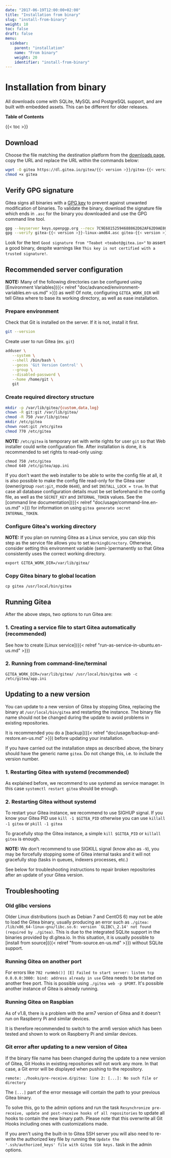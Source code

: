 ```yaml
---
date: "2017-06-19T12:00:00+02:00"
title: "Installation from binary"
slug: "install-from-binary"
weight: 10
toc: false
draft: false
menu:
  sidebar:
    parent: "installation"
    name: "From binary"
    weight: 20
    identifier: "install-from-binary"
---
```


# Installation from binary

All downloads come with SQLite, MySQL and PostgreSQL support, and are built with
embedded assets. This can be different for older releases.

**Table of Contents**

{{< toc >}}

## Download

Choose the file matching the destination platform from the [downloads page](https://dl.gitea.io/gitea/), copy the URL and replace the URL within the commands below:

```sh
wget -O gitea https://dl.gitea.io/gitea/{{< version >}}/gitea-{{< version >}}-linux-amd64
chmod +x gitea
```

## Verify GPG signature
Gitea signs all binaries with a [GPG key](https://keys.openpgp.org/search?q=teabot%40gitea.io) to prevent against unwanted modification of binaries.
To validate the binary, download the signature file which ends in `.asc` for the binary you downloaded and use the GPG command line tool.

```sh
gpg --keyserver keys.openpgp.org --recv 7C9E68152594688862D62AF62D9AE806EC1592E2
gpg --verify gitea-{{< version >}}-linux-amd64.asc gitea-{{< version >}}-linux-amd64
```

Look for the text `Good signature from "Teabot <teabot@gitea.io>"` to assert a good binary,
despite warnings like `This key is not certified with a trusted signature!`.

## Recommended server configuration

**NOTE:** Many of the following directories can be configured using [Environment Variables]({{< relref "doc/advanced/environment-variables.en-us.md" >}}) as well!
Of note, configuring `GITEA_WORK_DIR` will tell Gitea where to base its working directory, as well as ease installation.

### Prepare environment

Check that Git is installed on the server. If it is not, install it first.
```sh
git --version
```

Create user to run Gitea (ex. `git`)
```sh
adduser \
   --system \
   --shell /bin/bash \
   --gecos 'Git Version Control' \
   --group \
   --disabled-password \
   --home /home/git \
   git
```

### Create required directory structure

```sh
mkdir -p /var/lib/gitea/{custom,data,log}
chown -R git:git /var/lib/gitea/
chmod -R 750 /var/lib/gitea/
mkdir /etc/gitea
chown root:git /etc/gitea
chmod 770 /etc/gitea
```

**NOTE:** `/etc/gitea` is temporary set with write rights for user `git` so that Web installer could write configuration file. After installation is done, it is recommended to set rights to read-only using:
```
chmod 750 /etc/gitea
chmod 640 /etc/gitea/app.ini
```
If you don't want the web installer to be able to write the config file at all, it is also possible to make the config file read-only for the Gitea user (owner/group `root:git`, mode `0640`), and set `INSTALL_LOCK = true`. In that case all database configuration details must be set beforehand in the config file, as well as the `SECRET_KEY` and `INTERNAL_TOKEN` values. See the [command line documentation]({{< relref "doc/usage/command-line.en-us.md" >}}) for information on using `gitea generate secret INTERNAL_TOKEN`.

### Configure Gitea's working directory

**NOTE:** If you plan on running Gitea as a Linux service, you can skip this step as the service file allows you to set `WorkingDirectory`. Otherwise, consider setting this environment variable (semi-)permanently so that Gitea consistently uses the correct working directory.
```
export GITEA_WORK_DIR=/var/lib/gitea/
```

### Copy Gitea binary to global location

```
cp gitea /usr/local/bin/gitea
```

## Running Gitea

After the above steps, two options to run Gitea are:

### 1. Creating a service file to start Gitea automatically (recommended)

See how to create [Linux service]({{< relref "run-as-service-in-ubuntu.en-us.md" >}})

### 2. Running from command-line/terminal

```
GITEA_WORK_DIR=/var/lib/gitea/ /usr/local/bin/gitea web -c /etc/gitea/app.ini
```

## Updating to a new version

You can update to a new version of Gitea by stopping Gitea, replacing the binary at `/usr/local/bin/gitea` and restarting the instance.
The binary file name should not be changed during the update to avoid problems
in existing repositories.

It is recommended you do a [backup]({{< relref "doc/usage/backup-and-restore.en-us.md" >}}) before updating your installation.

If you have carried out the installation steps as described above, the binary should
have the generic name `gitea`. Do not change this, i.e. to include the version number.

### 1. Restarting Gitea with systemd (recommended)

As explained before, we recommend to use systemd as service manager. In this case ```systemctl restart gitea``` should be enough.

### 2. Restarting Gitea without systemd

To restart your Gitea instance, we recommend to use SIGHUP signal. If you know your Gitea PID use ```kill -1 $GITEA_PID``` otherwise you can use ```killall -1 gitea``` or ```pkill -1 gitea```

To gracefully stop the Gitea instance, a simple ```kill $GITEA_PID``` or ```killall gitea``` is enough.

**NOTE:** We don't recommend to use SIGKILL signal (know also as `-9`), you may be forcefully stopping some of Gitea internal tasks and it will not gracefully stop (tasks in queues, indexers processes, etc.)

See below for troubleshooting instructions to repair broken repositories after
an update of your Gitea version.

## Troubleshooting

### Old glibc versions

Older Linux distributions (such as Debian 7 and CentOS 6) may not be able to load the
Gitea binary, usually producing an error such as ```./gitea: /lib/x86_64-linux-gnu/libc.so.6:
version `GLIBC\_2.14' not found (required by ./gitea)```. This is due to the integrated
SQLite support in the binaries provided by dl.gitea.io. In this situation, it is usually
possible to [install from source]({{< relref "from-source.en-us.md" >}}) without SQLite
support.

### Running Gitea on another port

For errors like `702 runWeb()] [E] Failed to start server: listen tcp 0.0.0.0:3000:
bind: address already in use` Gitea needs to be started on another free port. This
is possible using `./gitea web -p $PORT`. It's possible another instance of Gitea
is already running.

### Running Gitea on Raspbian

As of v1.8, there is a problem with the arm7 version of Gitea and it doesn't run on Raspberry Pi and similar devices.

It is therefore recommended to switch to the arm6 version which has been tested and shown to work on Raspberry Pi and similar devices.

<!---
please remove after fixing the arm7 bug
--->
### Git error after updating to a new version of Gitea

If the binary file name has been changed during the update to a new version of Gitea,
Git Hooks in existing repositories will not work any more. In that case, a Git
error will be displayed when pushing to the repository.

```
remote: ./hooks/pre-receive.d/gitea: line 2: [...]: No such file or directory
```

The `[...]` part of the error message will contain the path to your previous Gitea
binary.

To solve this, go to the admin options and run the task `Resynchronize pre-receive,
update and post-receive hooks of all repositories` to update all hooks to contain
the new binary path. Please note that this overwrite all Git Hooks including ones
with customizations made.

If you aren't using the built-in to Gitea SSH server you will also need to re-write
the authorized key file by running the `Update the '.ssh/authorized_keys' file with
Gitea SSH keys.` task in the admin options.
